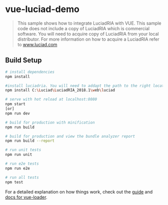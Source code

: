 # vue-luciad-demo

> This sample shows how to integrate LuciadRIA with VUE.
This sample code does not include a copy of LuciadRIA which is commercial software. 
You will need to acquire copy of LuciadRIA from your local distributor.  For more information on how to acquire a LuciadRIA refer to www.luciad.com

## Build Setup

``` bash
# install dependencies
npm install

#install luciadria. You will need to addapt the path to the right location of your LuciadRIA release
npm install C:\Luciad\LuciadRIA_2018.1\web\luciad 

# serve with hot reload at localhost:8080
npm start
[or]
npm run dev

# build for production with minification
npm run build

# build for production and view the bundle analyzer report
npm run build --report

# run unit tests
npm run unit

# run e2e tests
npm run e2e

# run all tests
npm test
```

For a detailed explanation on how things work, check out the [guide](http://vuejs-templates.github.io/webpack/) and [docs for vue-loader](http://vuejs.github.io/vue-loader).
